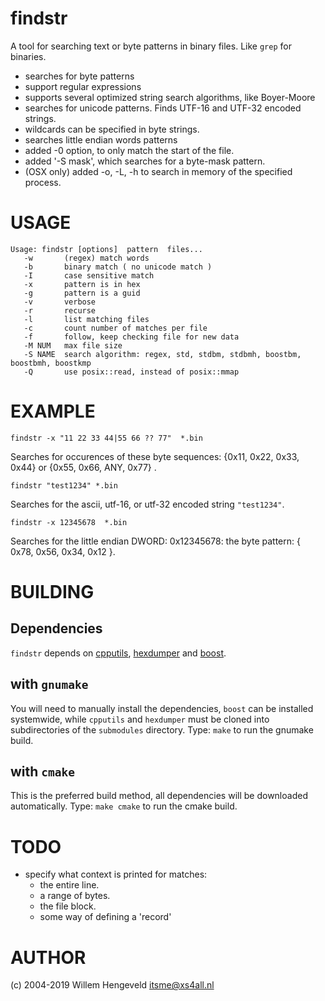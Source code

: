 findstr
=======

A tool for searching text or byte patterns in binary files.
Like `grep` for binaries.

 * searches for byte patterns
 * support regular expressions
 * supports several optimized string search algorithms, like Boyer-Moore
 * searches for unicode patterns. Finds UTF-16 and UTF-32 encoded strings.
 * wildcards can be specified in byte strings.
 * searches little endian words patterns
 * added -0 option, to only match the start of the file.
 * added '-S mask', which searches for a byte-mask pattern.
 * (OSX only) added -o, -L, -h to search in memory of the specified process.


USAGE
=====

    Usage: findstr [options]  pattern  files...
       -w       (regex) match words
       -b       binary match ( no unicode match )
       -I       case sensitive match
       -x       pattern is in hex
       -g       pattern is a guid
       -v       verbose
       -r       recurse
       -l       list matching files
       -c       count number of matches per file
       -f       follow, keep checking file for new data
       -M NUM   max file size
       -S NAME  search algorithm: regex, std, stdbm, stdbmh, boostbm, boostbmh, boostkmp
       -Q       use posix::read, instead of posix::mmap


EXAMPLE
=======

    findstr -x "11 22 33 44|55 66 ?? 77"  *.bin

Searches for occurences of these byte sequences: {0x11, 0x22, 0x33, 0x44}  or {0x55, 0x66, ANY, 0x77} .


    findstr "test1234" *.bin

Searches for the ascii, utf-16, or utf-32 encoded string  `"test1234"`.


    findstr -x 12345678  *.bin

Searches for the little endian DWORD:  0x12345678: the byte pattern: { 0x78, 0x56, 0x34, 0x12 }.


BUILDING
========

## Dependencies

`findstr` depends on [cpputils](hhttps://github.com/nlitsme/cpputils), [hexdumper](https://github.com/nlitsme/hexdumper) and [boost](https://boost.org/).

## with `gnumake`

You will need to manually install the dependencies, `boost` can be installed systemwide, while `cpputils` and `hexdumper` must be cloned into subdirectories of the `submodules` directory.
Type: `make`  to run the gnumake build.

## with `cmake`

This is the preferred build method, all dependencies will be downloaded automatically.
Type: `make cmake`  to run the cmake build.


TODO
====

 * specify what context is printed for matches:
   * the entire line.
   * a range of bytes.
   * the file block.
   * some way of defining a 'record'


AUTHOR
======

(c) 2004-2019  Willem Hengeveld <itsme@xs4all.nl>


